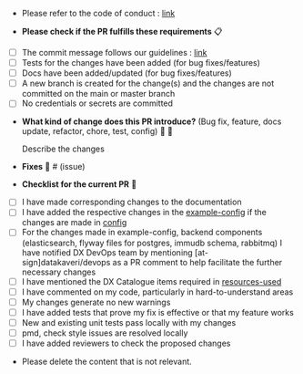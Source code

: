 * Please refer to the code of conduct : [link](https://github.com/datakaveri/dx-acl-apd/blob/main/CODE_OF_CONDUCT.md)

* **Please check if the PR fulfills these requirements** :clipboard:
- [ ] The commit message follows our guidelines : [link](https://github.com/datakaveri/dx-acl-apd/blob/main/CONTRIBUTING.md)
- [ ] Tests for the changes have been added (for bug fixes/features)
- [ ] Docs have been added/updated (for bug fixes/features)
- [ ] A new branch is created for the change(s) and the changes are not committed on the main or master branch
- [ ] No credentials or secrets are committed

* **What kind of change does this PR introduce?** (Bug fix, feature, docs update, refactor, chore, test, config) :information_desk_person: :scroll:

  Describe the changes <br>

* **Fixes** :wrench: # (issue)

* **Checklist for the current PR** :page_with_curl:
- [ ] I have made corresponding changes to the documentation
- [ ] I have added the respective changes in the [example-config](../example-config/config.json) if the changes are made in [config](../secrets/all-verticles-configs/config.json)
- [ ] For the changes made in example-config, backend components (elasticsearch, flyway files for postgres, immudb schema, rabbitmq) I have notified DX DevOps team by mentioning [at-sign]datakaveri/devops as a PR comment to help facilitate the further necessary changes
- [ ] I have mentioned the DX Catalogue items required in [resources-used](../src/test/resources/DX-Catalogue-Items/RESOURCES_USED.md)
- [ ] I have commented on my code, particularly in hard-to-understand areas
- [ ] My changes generate no new warnings
- [ ] I have added tests that prove my fix is effective or that my feature works
- [ ] New and existing unit tests pass locally with my changes
- [ ] pmd, check style issues are resolved locally
- [ ] I have added reviewers to check the proposed changes

* Please delete the content that is not relevant.

